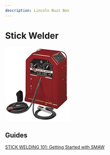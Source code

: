 ```yaml
---
description: Lincoln Buzz Box
---
```


# Stick Welder

![](../.gitbook/assets/lincolnbuzzbox.png)

## Guides

[STICK WELDING 101: Getting Started with SMAW](https://www.youtube.com/watch?v=4MKuUICV6-c)



